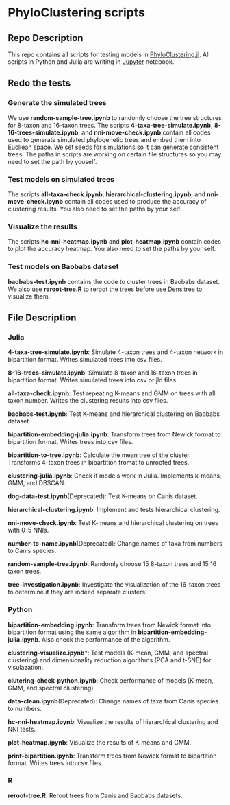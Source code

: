 # PhyloClustering scripts

## Repo Description
This repo contains all scripts for testing models in [PhyloClustering.jl](https://github.com/solislemuslab/PhyloClustering.jl). All scripts in Python and Julia are writing in [Jupyter](http://jupyter.org) notebook.


## Redo the tests
### Generate the simulated trees
We use **random-sample-tree.ipynb** to randomly choose the tree structures for 8-taxon and 16-taxon trees. The scripts **4-taxa-tree-simulate.ipynb**, **8-16-trees-simulate.ipynb**, and **nni-move-check.ipynb** contain all codes used to generate simulated phylogenetic trees and embed them into Eucliean space. We set seeds for simulations so it can generate consistent trees. The paths in scripts are working on certain file structures so you may need to set the path by youself.

### Test models on simulated trees
The scripts **all-taxa-check.ipynb**, **hierarchical-clustering.ipynb**, and **nni-move-check.ipynb** contain all codes used to produce the accuracy of clustering results. You also need to set the paths by your self.

### Visualize the results
The scripts **hc-nni-heatmap.ipynb** and **plot-heatmap.ipynb** contain codes to plot the accuracy heatmap. You also need to set the paths by your self.

### Test models on Baobabs dataset
**baobabs-test.ipynb** contains the code to cluster trees in Baobabs dataset. We also use **reroot-tree.R** to reroot the trees before use [Densitree](https://www.cs.auckland.ac.nz/~remco/DensiTree/) to visualize them.


## File Description
### Julia 
**4-taxa-tree-simulate.ipynb**: Simulate 4-taxon trees and 4-taxon network in bipartition format. Writes simulated trees into csv files.

**8-16-trees-simulate.ipynb**: Simulate 8-taxon and 16-taxon trees in bipartition format. Writes simulated trees into csv or jld files.

**all-taxa-check.ipynb**: Test repeating K-means and GMM on trees with all taxon number. Writes the clustering results into csv files. 

**baobabs-test.ipynb**: Test K-means and hierarchical clustering on Baobabs dataset.

**bipartition-embedding-julia.ipynb**: Transform trees from Newick format to bipartition format. Writes trees into csv files.

**bipartition-to-tree.ipynb**: Calculate the mean tree of the cluster. Transforms 4-taxon trees in bipartition fromat to unrooted trees. 

**clustering-julia.ipynb**: Check if models work in Julia. Implements k-means, GMM, and DBSCAN. 

**dog-data-test.ipynb**(Deprecated): Test K-means on Canis dataset.

**hierarchical-clustering.ipynb**: Implement and tests hierarchical clustering.

**nni-move-check.ipynb**: Test K-means and hierarchical clustering on trees with 0-5 NNIs.

**number-to-name.ipynb**(Deprecated): Change names of taxa from numbers to Canis species.

**random-sample-tree.ipynb**: Randomly choose 15 8-taxon trees and 15 16 taxon trees.

**tree-investigation.ipynb**: Investigate the visualization of the 16-taxon trees to determine if they are indeed separate clusters.

### Python

**bipartition-embedding.ipynb**: Transform trees from Newick format into bipartition format using the same algorithm in **bipartition-embedding-julia.ipynb**. Also check the performance of the algorithm.

**clustering-visualize.ipynb***: Test models (K-mean, GMM, and spectral clustering) and dimensionality reduction algorithms (PCA and t-SNE) for visulazation.

**clutering-check-python.ipynb**: Check performance of models (K-mean, GMM, and spectral clustering)

**data-clean.ipynb**(Deprecated): Change names of taxa from Canis species to numbers.

**hc-nni-heatmap.ipynb**: Visualize the results of hierarchical clustering and NNI tests.

**plot-heatmap.ipynb**: Visualize the results of K-means and GMM.

**print-bipartition.ipynb**: Transform trees from Newick format to bipartition format. Writes trees into csv files.

### R

**reroot-tree.R**: Reroot trees from Canis and Baobabs datasets.
